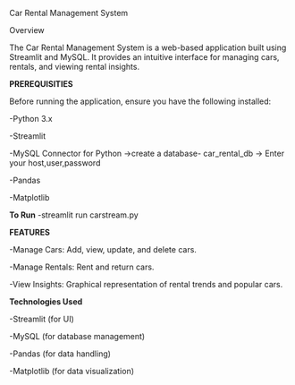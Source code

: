 Car Rental Management System

Overview

The Car Rental Management System is a web-based application built using Streamlit and MySQL. It provides an intuitive interface for managing cars, rentals, and viewing rental insights.

**PREREQUISITIES**

Before running the application, ensure you have the following installed:

-Python 3.x

-Streamlit

-MySQL Connector for Python
    ->create a database- car_rental_db
    -> Enter your host,user,password 

-Pandas

-Matplotlib

**To Run**
-streamlit run carstream.py



**FEATURES**

-Manage Cars: Add, view, update, and delete cars.

-Manage Rentals: Rent and return cars.

-View Insights: Graphical representation of rental trends and popular cars.

**Technologies Used**

-Streamlit (for UI)

-MySQL (for database management)

-Pandas (for data handling)

-Matplotlib (for data visualization)

